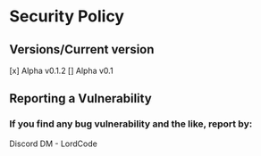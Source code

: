 # Security Policy

## Versions/Сurrent version


[x] Alpha v0.1.2 
[] Alpha v0.1 

## Reporting a Vulnerability

### If you find any bug vulnerability and the like, report by:

Discord DM - LordCode
